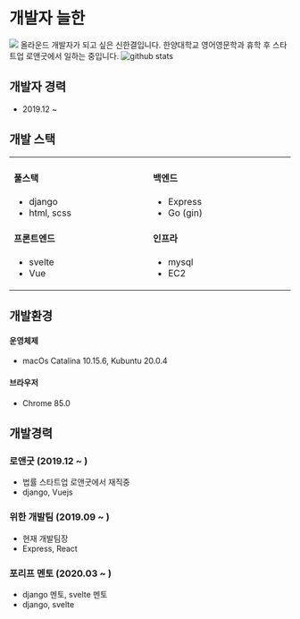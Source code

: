 # 개발자 늘한
![](https://img.shields.io/static/v1?label=Neulhan&message=NASINACO&color=important)
올라운드 개발자가 되고 싶은 신한결입니다. 한양대학교 영어영문학과 휴학 후 스타트업 로앤굿에서 일하는 중입니다.
![github stats](https://github-readme-stats.vercel.app/api?username=Neulhan&show_icons=true)
## 개발자 경력
- 2019.12 ~ 

## 개발 스택
<table>
  <tr>
    <td width="500px">
      <h4>풀스택</h4>
      <ul>
        <li>django</li>
        <li>html, scss</li>
      </ul>
      <h4>프론트엔드</h4>
      <ul>
        <li>svelte</li>
        <li>Vue</li>
      </ul>
    </td>
    <td width="500px">
      <h4>백엔드</h4>
      <ul>
        <li>Express</li>
        <li>Go (gin)</li>
      </ul>
      <h4>인프라</h4>
      <ul>
        <li>mysql</li>
        <li>EC2</li>
      </ul>
    </td>
  </tr>
</table>

## 개발환경
#### 운영체제
- macOs Catalina 10.15.6, Kubuntu 20.0.4

#### 브라우저
- Chrome 85.0

## 개발경력
### 로앤굿 (2019.12 ~ )
- 법률 스타트업 로앤굿에서 재직중
- django, Vuejs

### 위한 개발팀 (2019.09 ~ )
- 현재 개발팀장
- Express, React

### 포리프 멘토 (2020.03 ~ )
- django 멘토, svelte 멘토
- django, svelte
